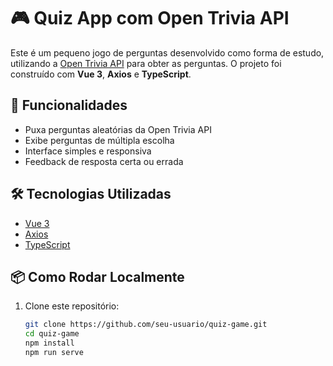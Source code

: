 # 🎮 Quiz App com Open Trivia API

Este é um pequeno jogo de perguntas desenvolvido como forma de estudo, utilizando a [Open Trivia API](https://opentdb.com/) para obter as perguntas. O projeto foi construído com **Vue 3**, **Axios** e **TypeScript**.

## 🚀 Funcionalidades

- Puxa perguntas aleatórias da Open Trivia API
- Exibe perguntas de múltipla escolha
- Interface simples e responsiva
- Feedback de resposta certa ou errada

## 🛠️ Tecnologias Utilizadas

- [Vue 3](https://vuejs.org/)
- [Axios](https://axios-http.com/)
- [TypeScript](https://www.typescriptlang.org/)

## 📦 Como Rodar Localmente

1. Clone este repositório:

   ```bash
   git clone https://github.com/seu-usuario/quiz-game.git
   cd quiz-game
   npm install
   npm run serve
